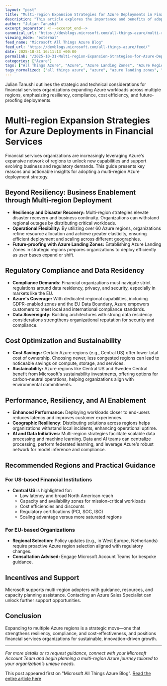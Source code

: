 ```yaml
---
layout: "post"
title: "Multi-region Expansion Strategies for Azure Deployments in Financial Services"
description: "This article explores the importance and benefits of adopting a multi-region deployment strategy on Azure for financial services organizations. It covers advantages such as business continuity, regulatory compliance, cost optimization, sustainability, improved performance, resiliency, and support for AI workloads. Practical recommendations and guidance on selecting Azure regions for both US and EU organizations are provided."
author: "Julian Tanushi"
excerpt_separator: <!--excerpt_end-->
canonical_url: "https://devblogs.microsoft.com/all-things-azure/multi-region-expansion-for-azure-deployments/"
viewing_mode: "external"
feed_name: "Microsoft All Things Azure Blog"
feed_url: "https://devblogs.microsoft.com/all-things-azure/feed/"
date: 2025-10-31 16:11:13 +00:00
permalink: "/2025-10-31-Multi-region-Expansion-Strategies-for-Azure-Deployments-in-Financial-Services.html"
categories: ["Azure"]
tags: ["All Things Azure", "Azure", "Azure Landing Zones", "Azure Regions", "Business Continuity", "Cloud Architecture", "Cost Optimization", "Data Residency", "Data Sovereignty", "Disaster Recovery", "Financial Services", "Modernization", "Multi Region Deployment", "News", "Performance", "Regulatory Compliance", "Resiliency", "Sustainability", "Thought Leadership"]
tags_normalized: ["all things azure", "azure", "azure landing zones", "azure regions", "business continuity", "cloud architecture", "cost optimization", "data residency", "data sovereignty", "disaster recovery", "financial services", "modernization", "multi region deployment", "news", "performance", "regulatory compliance", "resiliency", "sustainability", "thought leadership"]
---
```


Julian Tanushi outlines the strategic and technical considerations for financial services organizations expanding Azure workloads across multiple regions, emphasizing resiliency, compliance, cost efficiency, and future-proofing deployments.<!--excerpt_end-->

# Multi-region Expansion Strategies for Azure Deployments in Financial Services

Financial services organizations are increasingly leveraging Azure's expansive network of regions to unlock new capabilities and support evolving business and regulatory demands. This guide presents key reasons and actionable insights for adopting a multi-region Azure deployment strategy.

## Beyond Resiliency: Business Enablement through Multi-region Deployment

- **Resiliency and Disaster Recovery:** Multi-region strategies elevate disaster recovery and business continuity. Organizations can withstand regional outages by distributing critical workloads.
- **Operational Flexibility:** By utilizing over 60 Azure regions, organizations refine resource allocation and achieve greater elasticity, ensuring efficient deployment and scaling across different geographies.
- **Future-proofing with Azure Landing Zones:** Establishing Azure Landing Zones in strategic regions prepares organizations to deploy efficiently as user bases expand or shift.

## Regulatory Compliance and Data Residency

- **Compliance Demands:** Financial organizations must navigate strict regulations around data residency, privacy, and security, especially in markets like the EU.
- **Azure's Coverage:** With dedicated regional capabilities, including GDPR-enabled zones and the EU Data Boundary, Azure empowers customers to meet local and international compliance standards.
- **Data Sovereignty:** Building architectures with strong data residency considerations strengthens organizational reputation for security and compliance.

## Cost Optimization and Sustainability

- **Cost Savings:** Certain Azure regions (e.g., Central US) offer lower total cost of ownership. Choosing newer, less congested regions can lead to noticeable savings on compute, storage, and services.
- **Sustainability:** Azure regions like Central US and Sweden Central benefit from Microsoft's sustainability investments, offering options for carbon-neutral operations, helping organizations align with environmental commitments.

## Performance, Resiliency, and AI Enablement

- **Enhanced Performance:** Deploying workloads closer to end-users reduces latency and improves customer experiences.
- **Geographic Resiliency:** Distributing solutions across regions helps organizations withstand local incidents, enhancing operational uptime.
- **AI and Data Initiatives:** Multi-region strategies facilitate scalable data processing and machine learning. Data and AI teams can centralize processing, perform federated learning, and leverage Azure's robust network for model inference and compliance.

## Recommended Regions and Practical Guidance

### For US-based Financial Institutions

- **Central US** is highlighted for:
    - Low latency and broad North American reach
    - Capacity and availability zones for mission-critical workloads
    - Cost efficiencies and discounts
    - Regulatory certifications (PCI, SOC, ISO)
    - Scaling advantage versus more saturated regions

### For EU-based Organizations

- **Regional Selection:** Policy updates (e.g., in West Europe, Netherlands) require proactive Azure region selection aligned with regulatory changes.
- **Consultation Advised:** Engage Microsoft Account Teams for bespoke guidance.

## Incentives and Support

Microsoft supports multi-region adopters with guidance, resources, and capacity planning assistance. Contacting an Azure Sales Specialist can unlock further support opportunities.

## Conclusion

Expanding to multiple Azure regions is a strategic move—one that strengthens resiliency, compliance, and cost-effectiveness, and positions financial services organizations for sustainable, innovation-driven growth.

---

*For more details or to request guidance, connect with your Microsoft Account Team and begin planning a multi-region Azure journey tailored to your organization’s unique needs.*

This post appeared first on "Microsoft All Things Azure Blog". [Read the entire article here](https://devblogs.microsoft.com/all-things-azure/multi-region-expansion-for-azure-deployments/)
